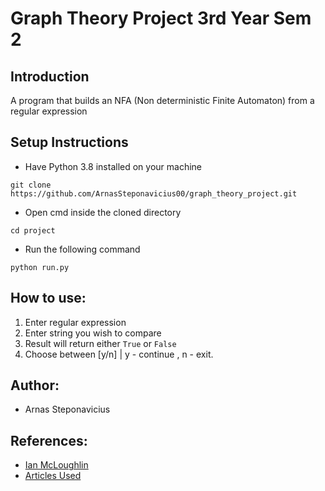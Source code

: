 # Graph Theory Project 3rd Year Sem 2

## Introduction
A program that builds an NFA (Non deterministic Finite Automaton) from a regular expression

## Setup Instructions
* Have Python 3.8 installed on your machine
```
git clone https://github.com/ArnasSteponavicius00/graph_theory_project.git
```
* Open cmd inside the cloned directory
```
cd project
```
* Run the following command
```
python run.py
```

## How to use:
1. Enter regular expression
2. Enter string you wish to compare
3. Result will return either ```True``` or ```False```
4. Choose between [y/n] | y - continue , n - exit.

## Author:
* Arnas Steponavicius

## References:
* [Ian McLoughlin](https://github.com/ianmcloughlin)
* [Articles Used](https://github.com/ArnasSteponavicius00/graph_theory_project/blob/master/study_research/RESEARCH.md)

